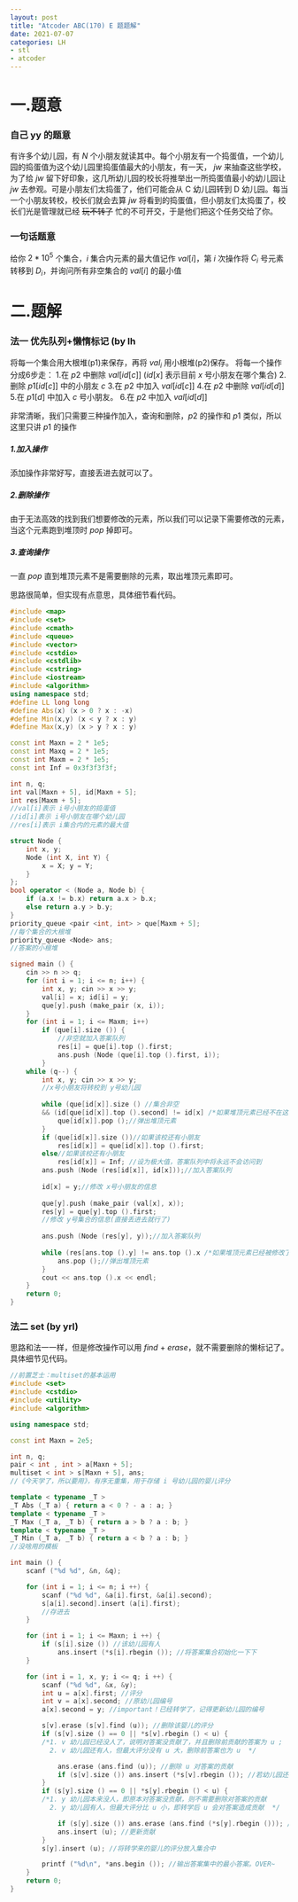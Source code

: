 ```yaml
---
layout: post
title: "Atcoder ABC(170) E 题题解"
date: 2021-07-07
categories: LH
- stl
- atcoder
---
```



# 一.题意
### 自己 yy 的题意

有许多个幼儿园，有 $N$ 个小朋友就读其中。每个小朋友有一个捣蛋值，一个幼儿园的捣蛋值为这个幼儿园里捣蛋值最大的小朋友，有一天， $jw$ 来抽查这些学校，为了给 $jw$ 留下好印象，这几所幼儿园的校长将推举出一所捣蛋值最小的幼儿园让 $jw$ 去参观。可是小朋友们太捣蛋了，他们可能会从 C 幼儿园转到 D 幼儿园。每当一个小朋友转校，校长们就会去算 $jw$ 将看到的捣蛋值，但小朋友们太捣蛋了，校长们光是管理就已经 ~~玩不转了~~ 忙的不可开交，于是他们把这个任务交给了你。

### 一句话题意

给你 $2 * 10^5$ 个集合，$i$ 集合内元素的最大值记作 $val[i]$，第 $i$ 次操作将 $C_i$ 号元素转移到 $D_i$，并询问所有非空集合的 $val[i]$ 的最小值

 

# 二.题解

### 法一 优先队列+懒惰标记 (by lh
将每一个集合用大根堆(p1)来保存，再将 $val_i$ 用小根堆(p2)保存。
将每一个操作分成6步走：
1.在 $p2$ 中删除 $val[id[c]]$ ($id[x]$ 表示目前 $x$ 号小朋友在哪个集合)
2.删除 $p1[id[c]]$ 中的小朋友 $c$
3.在 $p2$ 中加入 $val[id[c]]$
4.在 $p2$ 中删除 $val[id[d]]$
5.在 $p1[d]$ 中加入 $c$ 号小朋友。
6.在 $p2$ 中加入 $val[id[d]]$

非常清晰，我们只需要三种操作加入，查询和删除，$p2$ 的操作和 $p1$ 类似，所以这里只讲 $p1$ 的操作
##### 1.加入操作
添加操作非常好写，直接丢进去就可以了。
##### 2.删除操作
由于无法高效的找到我们想要修改的元素，所以我们可以记录下需要修改的元素，当这个元素跑到堆顶时 $pop$ 掉即可。
##### 3.查询操作
一直 $pop$ 直到堆顶元素不是需要删除的元素，取出堆顶元素即可。

思路很简单，但实现有点意思，具体细节看代码。

```cpp
#include <map>
#include <set>
#include <cmath>
#include <queue>
#include <vector>
#include <cstdio>
#include <cstdlib>
#include <cstring>
#include <iostream>
#include <algorithm>
using namespace std;
#define LL long long
#define Abs(x) (x > 0 ? x : -x)
#define Min(x,y) (x < y ? x : y)
#define Max(x,y) (x > y ? x : y)

const int Maxn = 2 * 1e5;
const int Maxq = 2 * 1e5;
const int Maxm = 2 * 1e5;
const int Inf = 0x3f3f3f3f;

int n, q;
int val[Maxn + 5], id[Maxn + 5];
int res[Maxm + 5];
//val[i]表示 i号小朋友的捣蛋值 
//id[i]表示 i号小朋友在哪个幼儿园
//res[i]表示 i集合内的元素的最大值 

struct Node {
	int x, y;
	Node (int X, int Y) {
		x = X; y = Y;
	}
}; 
bool operator < (Node a, Node b) {
	if (a.x != b.x) return a.x > b.x;
	else return a.y > b.y;
}
priority_queue <pair <int, int> > que[Maxm + 5];
//每个集合的大根堆 
priority_queue <Node> ans;
//答案的小根堆 

signed main () {
	cin >> n >> q;
	for (int i = 1; i <= n; i++) {
		int x, y; cin >> x >> y;
		val[i] = x; id[i] = y;
		que[y].push (make_pair (x, i));
	}
	for (int i = 1; i <= Maxm; i++)
		if (que[i].size ()) {
			//非空就加入答案队列 
			res[i] = que[i].top ().first;
			ans.push (Node (que[i].top ().first, i));
		}
	while (q--) {
		int x, y; cin >> x >> y;
		//x号小朋友将转校到 y号幼儿园 
		
		while (que[id[x]].size () //集合非空 
		&& (id[que[id[x]].top ().second] != id[x] /*如果堆顶元素已经不在这个集合里*/ || que[id[x]].top ().second == x) /*或者堆顶元素为 x(将转到 y号幼儿园)*/) {
			que[id[x]].pop ();//弹出堆顶元素 
		}
		if (que[id[x]].size ())//如果该校还有小朋友 
			res[id[x]] = que[id[x]].top ().first;
		else//如果该校还有小朋友 
			res[id[x]] = Inf; //设为极大值，答案队列中将永远不会访问到 
		ans.push (Node (res[id[x]], id[x]));//加入答案队列 
		
		id[x] = y;//修改 x号小朋友的信息 
		
		que[y].push (make_pair (val[x], x));
		res[y] = que[y].top ().first;
		//修改 y号集合的信息(直接丢进去就行了) 
		
		ans.push (Node (res[y], y));//加入答案队列 
		
		while (res[ans.top ().y] != ans.top ().x /*如果堆顶元素已经被修改了*/) {
			ans.pop ();//弹出堆顶元素 
		} 
		cout << ans.top ().x << endl;
	}
	return 0;
}
```

### 法二 set (by yrl)
思路和法一一样，但是修改操作可以用 $find$ + $erase$，就不需要删除的懒标记了。
具体细节见代码。

```cpp
//前置芝士：multiset的基本运用
#include <set>
#include <cstdio>
#include <utility>
#include <algorithm>

using namespace std;

const int Maxn = 2e5;

int n, q;
pair < int , int > a[Maxn + 5];
multiset < int > s[Maxn + 5], ans;
//《今天学了，所以要用》，有序无重集，用于存储 i 号幼儿园的婴儿评分

template < typename _T >
_T Abs (_T a) { return a < 0 ? - a : a; }
template < typename _T >
_T Max (_T a, _T b) { return a > b ? a : b; }
template < typename _T >
_T Min (_T a, _T b) { return a < b ? a : b; }
//没啥用的模板

int main () {
    scanf ("%d %d", &n, &q);

    for (int i = 1; i <= n; i ++) {
        scanf ("%d %d", &a[i].first, &a[i].second);
        s[a[i].second].insert (a[i].first);
        //存进去
    }

    for (int i = 1; i <= Maxn; i ++) {
        if (s[i].size ()) //该幼儿园有人
            ans.insert (*s[i].rbegin ()); //将答案集合初始化一下下
    }

    for (int i = 1, x, y; i <= q; i ++) {
        scanf ("%d %d", &x, &y);
        int u = a[x].first; //评分
        int v = a[x].second; //原幼儿园编号
        a[x].second = y; //important！已经转学了，记得更新幼儿园的编号

        s[v].erase (s[v].find (u)); //删除该婴儿的评分
        if (s[v].size () == 0 || *s[v].rbegin () < u) {
        /*1. v 幼儿园已经没人了，说明对答案没贡献了，并且删除前贡献的答案为 u ;
          2. v 幼儿园还有人，但最大评分没有 u 大，删除前答案也为 u  */

            ans.erase (ans.find (u)); //删除 u 对答案的贡献
            if (s[v].size ()) ans.insert (*s[v].rbegin ()); //若幼儿园还有人，更新对答案的贡献；没人则没有贡献
        }
        if (s[y].size () == 0 || *s[y].rbegin () < u) { 
        /*1. y 幼儿园本来没人，即原本对答案没贡献，则不需要删除对答案的贡献
          2. y 幼儿园有人，但最大评分比 u 小，即转学后 u 会对答案造成贡献  */

            if (s[y].size ()) ans.erase (ans.find (*s[y].rbegin ())); //删除贡献
            ans.insert (u); //更新贡献
        }
        s[y].insert (u); //将转学来的婴儿的评分放入集合中

        printf ("%d\n", *ans.begin ()); //输出答案集中的最小答案。OVER~
    }
    return 0;
}
```
